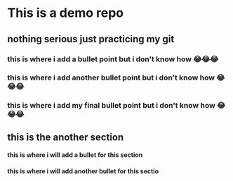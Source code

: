 # This is a demo repo

## nothing serious just practicing my git

### this is where i add a bullet point but i don't know how 😂😂😂
### this is where i add another bullet point but i don't know how 😂😂😂
### this is where i add my final bullet point but i don't know how 😂😂😂

## this is the another section
#### this is where i will add a bullet for this section
#### this is where i will add another bullet for this sectio